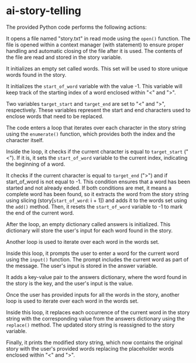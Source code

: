 # ai-story-telling

The provided Python code performs the following actions:

It opens a file named "story.txt" in read mode using the `open()` function. The file is opened within a context manager (with statement) to ensure proper handling and automatic closing of the file after it is used. The contents of the file are read and stored in the story variable.

It initializes an empty set called words. This set will be used to store unique words found in the story.

It initializes the `start_of_word` variable with the value -1. This variable will keep track of the starting index of a word enclosed within "<" and ">".

Two variables `target_start` and `target_end` are set to "<" and ">", respectively. These variables represent the start and end characters used to enclose words that need to be replaced.

The code enters a loop that iterates over each character in the story string using the `enumerate()` function, which provides both the index and the character itself.

Inside the loop, it checks if the current character is equal to `target_start` ("<"). If it is, it sets the `start_of_word` variable to the current index, indicating the beginning of a word.

It checks if the current character is equal to `target_end` (">") and if start_of_word is not equal to -1. This condition ensures that a word has been started and not already ended. If both conditions are met, it means a complete word has been found, so it extracts the word from the story string using slicing (story[`start_of_word`: i + 1]) and adds it to the words set using the `add()` method. Then, it resets the `start_of_word` variable to -1 to mark the end of the current word.

After the loop, an empty dictionary called answers is initialized. This dictionary will store the user's input for each word found in the story.

Another loop is used to iterate over each word in the words set.

Inside this loop, it prompts the user to enter a word for the current word using the `input()` function. The prompt includes the current word as part of the message. The user's input is stored in the answer variable.

It adds a key-value pair to the answers dictionary, where the word found in the story is the key, and the user's input is the value.

Once the user has provided inputs for all the words in the story, another loop is used to iterate over each word in the words set.

Inside this loop, it replaces each occurrence of the current word in the story string with the corresponding value from the answers dictionary using the `replace()` method. The updated story string is reassigned to the story variable.

Finally, it prints the modified story string, which now contains the original story with the user's provided words replacing the placeholder words enclosed within "<" and ">".
